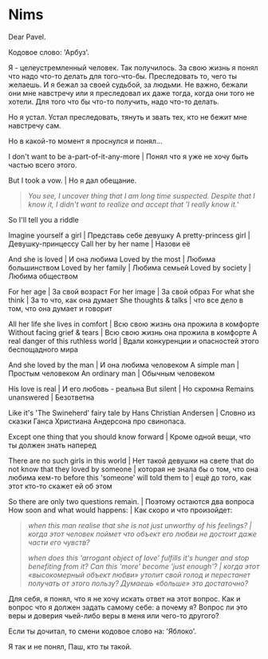 # Nims

Dear Pavel.

Кодовое слово: 'Арбуз'.

Я - целеустремленный человек. Так получилось. За свою жизнь я понял что надо что-то делать для того-что-бы. Преследовать то, чего ты желаешь. И я бежал за своей судьбой, за людьми. Не важно, бежали они мне навстречу или я преследовал их даже тогда, когда они того не хотели. Для того что бы что-то получить, надо что-то делать.

Но я устал. Устал преследовать, тянуть и звать тех, кто не бежит мне навстречу сам.

Но в какой-то момент я проснулся и понял...

I don't want to be a-part-of-it-any-more | Понял что я уже не хочу быть частью всего этого.

But I took a vow. | Но я дал обещание.

> *You see, I uncover thing that I am long time suspected. Despite that I know it, I didn't want to realize and accept that 'I really know it.'*

So I'll tell you a riddle

Imagine yourself a girl | Представь себе девушку
A pretty-princess girl | Девушку-принцессу
Call her by her name | Назови её

And she is loved | И она любима
Loved by the most | Любима большинством
Loved by her family | Любима семьей
Loved by society | Любима обществом

For her age | За свой возраст
For her image | За свой образ
For what she think | За то что, как она думает
She thoughts & talks | что все дело в том, что она думает и говорит

All her life she lives in comfort | Всю свою жизнь она прожила в комфорте
Without facing grief & tears | Всю свою жизнь она прожила в комфорте
A real danger of this ruthless world | Вдали конкуренции и опасностей этого беспощадного мира

And she loved by the man | И она любима человеком
A simple man | Простым человеком
An ordinary man | Обычным человеком

His love is real | И его любовь - реальна
But silent | Но скромна
Remains unanswered  | Безответна

Like it's 'The Swineherd' fairy tale by Hans Christian Andersen | Словно из сказки Ганса Христиана Андерсона про свинопаса.

Except one thing that you should know forward | Кроме одной вещи, что ты должен знать наперед

There are no such girls in this world | Нет такой девушки на свете
that do not know that they loved by someone | которая не знала бы о том, что она любима кем-то
before this 'someone' will told them to | ещё до того, как этот кто-то скажет ей об этом

So there are only two questions remain. | Поэтому остаются два вопроса
How soon and what would happens: | Как скоро и что произойдет:

> *when this man realise that she is not just unworthy of his feelings? | когда этот человек поймет что объект его любви не достоит даже части его чувств?*
> 
> *when does this 'arrogant object of love' fulfills it's hunger and stop benefiting from it? Can this 'more' become 'just enough'? | когда этот «высокомерный объект любви» утолит свой голод и перестанет получать от этого пользу? Думаешь «больше» это достаточно?*

Для себя, я понял, что я не хочу искать ответ на этот вопрос. Как и вопрос что я должен задать самому себе: а почему я? Вопрос ли это веры и доверия чьей-либо веры в меня или чего-то другого?

Если ты дочитал, то смени кодовое слово на: 'Яблоко'.

Я так и не понял, Паш, кто ты такой.

